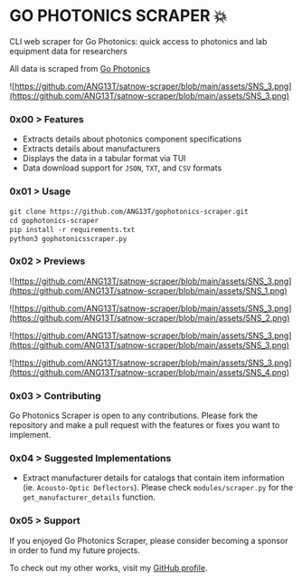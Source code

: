 # GO PHOTONICS SCRAPER 💥

CLI web scraper for Go Photonics: quick access to photonics and lab equipment data for researchers 

All data is scraped from [Go Photonics](https://www.gophotonics.com/)

![https://github.com/ANG13T/satnow-scraper/blob/main/assets/SNS_3.png](https://github.com/ANG13T/satnow-scraper/blob/main/assets/SNS_3.png)

### 0x00 > Features
- Extracts details about photonics component specifications
- Extracts details about manufacturers
- Displays the data in a tabular format via TUI
- Data download support for `JSON`, `TXT`, and `CSV` formats

### 0x01 > Usage
```
git clone https://github.com/ANG13T/gophotonics-scraper.git
cd gophotonics-scraper
pip install -r requirements.txt
python3 gophotonicsscraper.py
```

### 0x02 > Previews

![https://github.com/ANG13T/satnow-scraper/blob/main/assets/SNS_3.png](https://github.com/ANG13T/satnow-scraper/blob/main/assets/SNS_1.png)

![https://github.com/ANG13T/satnow-scraper/blob/main/assets/SNS_3.png](https://github.com/ANG13T/satnow-scraper/blob/main/assets/SNS_2.png)

![https://github.com/ANG13T/satnow-scraper/blob/main/assets/SNS_3.png](https://github.com/ANG13T/satnow-scraper/blob/main/assets/SNS_3.png)

![https://github.com/ANG13T/satnow-scraper/blob/main/assets/SNS_3.png](https://github.com/ANG13T/satnow-scraper/blob/main/assets/SNS_4.png)

### 0x03 > Contributing 
Go Photonics Scraper is open to any contributions. Please fork the repository and make a pull request with the features or fixes you want to implement.

### 0x04 > Suggested Implementations
- Extract manufacturer details for catalogs that contain item information (ie. `Acousto-Optic Deflectors`). Please check `modules/scraper.py` for the `get_manufacturer_details` function.

### 0x05 > Support 
If you enjoyed Go Photonics Scraper, please consider becoming a sponsor in order to fund my future projects.

To check out my other works, visit my [GitHub profile](github.com/ANG13T).